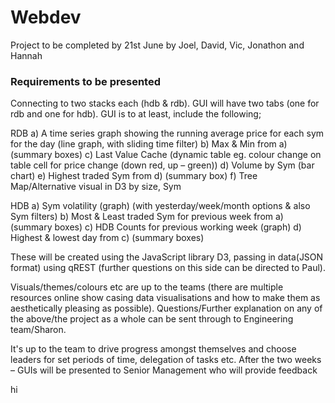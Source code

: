 # Webdev

Project to be completed by 21st June by Joel, David, Vic, Jonathon and Hannah

### Requirements to be presented ###

Connecting to two stacks each (hdb & rdb).
GUI will have two tabs (one for rdb and one for hdb). GUI is to at least, include the following;

RDB
a) A time series graph showing the running average price for each sym for the day (line graph, with sliding time filter)
b) Max & Min from a) (summary boxes)
c) Last Value Cache (dynamic table eg. colour change on table cell for price change (down red, up – green))
d) Volume by Sym (bar chart)
e) Highest traded Sym from d) (summary box)
f) Tree Map/Alternative visual in D3 by size, Sym

HDB
a) Sym volatility (graph) (with yesterday/week/month options & also Sym filters)
b) Most & Least traded Sym for previous week from a) (summary boxes)
c) HDB Counts for previous working week (graph)
d) Highest & lowest day from c) (summary boxes)

These will be created using the JavaScript library D3, passing in data(JSON format) using qREST (further questions on this side can be directed to Paul).

Visuals/themes/colours etc are up to the teams (there are multiple resources online show casing data visualisations and how to make them as aesthetically pleasing as possible).
Questions/Further explanation on any of the above/the project as a whole can be sent through to Engineering team/Sharon.

It's up to the team to drive progress amongst themselves and choose leaders for set periods of time, delegation of tasks etc.
After the two weeks – GUIs will be presented to Senior Management who will provide feedback


hi 
